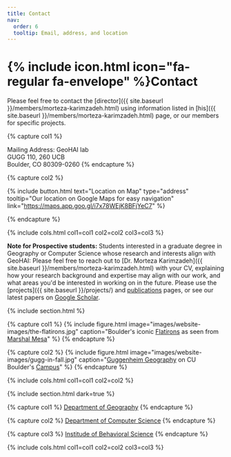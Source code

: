 ```yaml
---
title: Contact
nav:
  order: 6
  tooltip: Email, address, and location
---
```


# {% include icon.html icon="fa-regular fa-envelope" %}Contact

Please feel free to contact the [director]({{ site.baseurl }}/members/morteza-karimzadeh.html) using information listed in [his]({{ site.baseurl }}/members/morteza-karimzadeh.html) page, or our members for specific projects.


{% capture col1 %}

Mailing Address: GeoHAI lab <br/>
GUGG 110, 260 UCB <br/>
Boulder, CO 80309-0260
{% endcapture %}

<!-- {%
  include button.html
  type="email"
  text="test@test.com"
  link="test@test.com"
%}
{%
  include button.html
  type="phone"
  text=" 303-492-3252"
  link="+1-303-492-3252"
%} -->

{% capture col2 %}

{%
  include button.html
  text="Location on Map"
  type="address"
  tooltip="Our location on Google Maps for easy navigation"
  link="https://maps.app.goo.gl/i7x78WEjK8BFjYeC7"
%}

{% endcapture %}

{% include cols.html col1=col1 col2=col2 col3=col3 %}


**Note for Prospective students:** Students interested in a graduate degree in Geography or Computer Science whose research and interests align with GeoHAI: Please feel free to reach out to [Dr. Morteza Karimzadeh]({{ site.baseurl }}/members/morteza-karimzadeh.html) with your CV, explaining how your research background and expertise may align with our work, and what areas you'd be interested in working on in the future. Please use the [projects]({{ site.baseurl }}/projects/) and [publications]({{site.baseurl}}/research/) pages, or see our latest papers on [Google Scholar](https://scholar.google.com/citations?hl=en&user=Vy2oR2kAAAAJ&view_op=list_works&sortby=pubdate).

{% include section.html %}

{% capture col1 %}
  {%
    include figure.html
    image="images/website-images/the-flatirons.jpg"
    caption="Boulder's iconic [Flatirons](https://maps.app.goo.gl/D1t9ks65cVdTtFaK9) as seen from [Marshal Mesa](https://maps.app.goo.gl/sBehAh4cUrU9q3zW6)"
  %}
{% endcapture %}

{% capture col2 %}
  {%
    include figure.html
    image="images/website-images/gugg-in-fall.jpg"
    caption="[Guggenheim Geography](https://maps.app.goo.gl/JjGAZXxuLcbVy4QH7) on CU Boulder's [Campus](https://maps.app.goo.gl/rPvEABLyN76MHUp3A)"
  %}
{% endcapture %}

{% include cols.html col1=col1 col2=col2 %}

{% include section.html dark=true %}

{% capture col1 %}
[Department of Geography](https://www.colorado.edu/geography/)
{% endcapture %}

{% capture col2 %}
[Department of Computer Science](https://www.colorado.edu/cs/)
{% endcapture %}

{% capture col3 %}
[Institude of Behavioral Science](https://ibs.colorado.edu/)
{% endcapture %}

{% include cols.html col1=col1 col2=col2 col3=col3 %}

